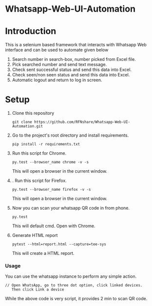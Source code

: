 # Whatsapp-Web-UI-Automation

# Introduction

This is a selenium based framework that interacts with Whatsapp Web interface and can be used to automate given below
1. Search number in search-box, number picked from Excel file.
2. Pick searched number and send text message.
3. Check sent successful status and send this data into Excel.
4. Check seen/non seen status and send this data into Excel.
5. Automatic logout and return to log in screen.

# Setup

1. Clone this repository
    ```
    git clone https://github.com/RFNshare/Whatsapp-Web-UI-Automation.git
    ```

2. Go to the project's root directory and install requirements.
    ```
    pip install -r requirements.txt
    ```

3. Run this script for Chrome.
    ```
    py.test --browser_name chrome -v -s

    ```
   This will open a browser in the current window.
4. . Run this script for Firefox.
    ```
    py.test --browser_name firefox -v -s

    ```
   This will open a browser in the current window.

5. Now you can scan your whatsapp QR code in from phone.
    ```
    py.test 

    ```
   This will default cmd. Open with Chrome.
6. Generate HTML report
    ```
    pytest --html=report.html --capture=tee-sys 

    ```
   This will create a HTML report.

### Usage

You can use the whatsapp instance to perform any simple action.

```
// Open WhatsApp, go to three dot option, click linked devices. 
   Then click Link a device

```

While the above code is very script, it provides 2 min to scan QR code.